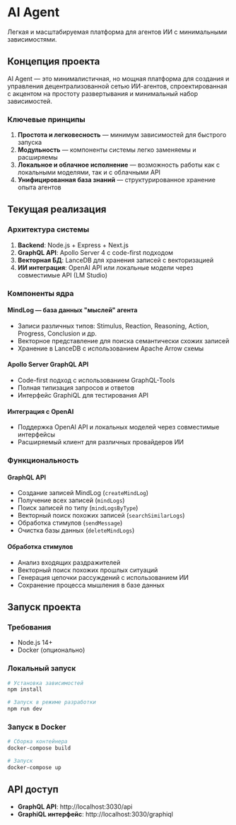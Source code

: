 # AI Agent

Легкая и масштабируемая платформа для агентов ИИ с минимальными зависимостями.

## Концепция проекта

AI Agent — это минималистичная, но мощная платформа для создания и управления децентрализованной сетью ИИ-агентов, спроектированная с акцентом на простоту развертывания и минимальный набор зависимостей.

### Ключевые принципы

1. **Простота и легковесность** — минимум зависимостей для быстрого запуска
2. **Модульность** — компоненты системы легко заменяемы и расширяемы
3. **Локальное и облачное исполнение** — возможность работы как с локальными моделями, так и с облачными API
4. **Унифицированная база знаний** — структурированное хранение опыта агентов

## Текущая реализация

### Архитектура системы

1. **Backend**: Node.js + Express + Next.js
2. **GraphQL API**: Apollo Server 4 с code-first подходом
3. **Векторная БД**: LanceDB для хранения записей с векторизацией
4. **ИИ интеграция**: OpenAI API или локальные модели через совместимые API (LM Studio)

### Компоненты ядра

#### MindLog — база данных "мыслей" агента

- Записи различных типов: Stimulus, Reaction, Reasoning, Action, Progress, Conclusion и др.
- Векторное представление для поиска семантически схожих записей
- Хранение в LanceDB с использованием Apache Arrow схемы

#### Apollo Server GraphQL API

- Code-first подход с использованием GraphQL-Tools
- Полная типизация запросов и ответов
- Интерфейс GraphiQL для тестирования API

#### Интеграция с OpenAI

- Поддержка OpenAI API и локальных моделей через совместимые интерфейсы
- Расширяемый клиент для различных провайдеров ИИ

### Функциональность

#### GraphQL API

- Создание записей MindLog (`createMindLog`)
- Получение всех записей (`mindLogs`)
- Поиск записей по типу (`mindLogsByType`)
- Векторный поиск похожих записей (`searchSimilarLogs`)
- Обработка стимулов (`sendMessage`)
- Очистка базы данных (`deleteMindLogs`)

#### Обработка стимулов

- Анализ входящих раздражителей
- Векторный поиск похожих прошлых ситуаций
- Генерация цепочки рассуждений с использованием ИИ
- Сохранение процесса мышления в базе данных

## Запуск проекта

### Требования

- Node.js 14+
- Docker (опционально)

### Локальный запуск

```bash
# Установка зависимостей
npm install

# Запуск в режиме разработки
npm run dev
```

### Запуск в Docker

```bash
# Сборка контейнера
docker-compose build

# Запуск
docker-compose up
```

## API доступ

- **GraphQL API**: http://localhost:3030/api
- **GraphiQL интерфейс**: http://localhost:3030/graphiql
